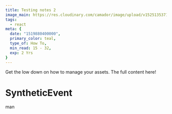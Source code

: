 ```yaml
---
title: Testing notes 2
image_main: https://res.cloudinary.com/camador/image/upload/v1525135371/webfolio/deslog-2018-4-8.jpg
tags:
  - react
meta: {
  date: "1519880400000",
  primary_color: teal,
  type_of: How To,
  min_read: 15 - 32,
  exp: 2 Yrs
}
---
```

Get the low down on how to manage your assets. The full content here!

# SyntheticEvent

man
